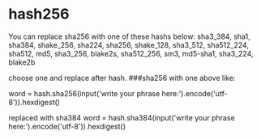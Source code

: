 # hash256

You can replace sha256 with one of these hashs below:
sha3_384, sha1, sha384, shake_256, sha224, sha256, shake_128, sha3_512, sha512_224, sha512, md5, sha3_256, blake2s, sha512_256, sm3, md5-sha1, sha3_224, blake2b

choose one and replace after hash. ###sha256 with one above like:

word = hash.sha256(input('write your phrase here:').encode('utf-8')).hexdigest()

replaced with sha384
word = hash.sha384(input('write your phrase here:').encode('utf-8')).hexdigest()
